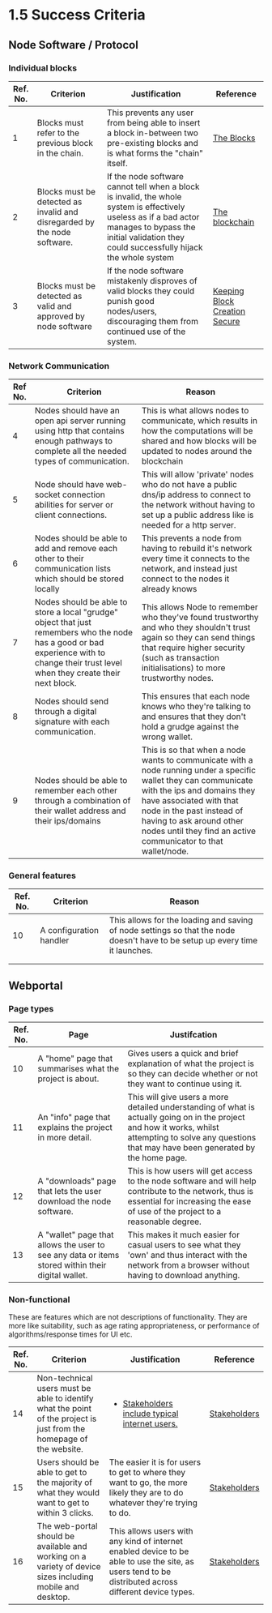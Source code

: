 # 1.5 Success Criteria

## Node Software / Protocol

### Individual blocks

| Ref. No. | Criterion                                                                | Justification                                                                                                                                                                                                | Reference                                                                                             |
| -------- | ------------------------------------------------------------------------ | ------------------------------------------------------------------------------------------------------------------------------------------------------------------------------------------------------------ | ----------------------------------------------------------------------------------------------------- |
| 1        | Blocks must refer to the previous block in the chain.                    | This prevents any user from being able to insert a block in-between two pre-existing blocks and is what forms the "chain" itself.                                                                            | [The Blocks](1.4a-features-of-proposed-solution.md#chaining-blocks)                                   |
| 2        | Blocks must be detected as invalid and disregarded by the node software. | If the node software cannot tell when a block is invalid, the whole system is effectively useless as if a bad actor manages to bypass the initial validation they could successfully hijack the whole system | [The blockchain](1.4a-features-of-proposed-solution.md#referencing-owned-data)                        |
| 3        | Blocks must be detected as valid and approved by node software           | If the node software mistakenly disproves of valid blocks they could punish good nodes/users, discouraging them from continued use of the system.                                                            | [Keeping Block Creation  Secure](1.4a-features-of-proposed-solution.md#keeping-block-creation-secure) |

### Network Communication

| Ref No. | Criterion                                                                                                                                                                               | Reason                                                                                                                                                                                                                                                                                             |
| ------- | --------------------------------------------------------------------------------------------------------------------------------------------------------------------------------------- | -------------------------------------------------------------------------------------------------------------------------------------------------------------------------------------------------------------------------------------------------------------------------------------------------- |
| 4       | Nodes should have an open api server running using http that contains enough pathways to complete all the needed types of communication.                                                | This is what allows nodes to communicate, which results in how the computations will be shared and how blocks will be updated to nodes around the blockchain                                                                                                                                       |
| 5       | Node should have web-socket connection abilities for server or client connections.                                                                                                      | This will allow 'private' nodes who do not have a public dns/ip address to connect to the network without having to set up a public address like is needed for a http server.                                                                                                                      |
| 6       | Nodes should be able to add and remove each other to their communication lists which should be stored locally                                                                           | This prevents a node from having to rebuild it's network every time it connects to the network, and instead just connect to the nodes it already knows                                                                                                                                             |
| 7       | Nodes should be able to store a local "grudge" object that just remembers who the node has a good or bad experience with to change their trust level when they create their next block. | This allows Node to remember who they've found trustworthy and who they shouldn't trust again so they can send things that require higher security (such as transaction initialisations) to more trustworthy nodes.                                                                                |
| 8       | Nodes should send through a digital signature with each communication.                                                                                                                  | This ensures that each node knows who they're talking to and ensures that they don't hold a grudge against the wrong wallet.                                                                                                                                                                       |
| 9       | Nodes should be able to remember each other through a combination of their wallet address and their ips/domains                                                                         | This is so that when a node wants to communicate with a node running under a specific wallet they can communicate with the ips and domains they have associated with that node in the past instead of having to ask around other nodes until they find an active communicator to that wallet/node. |

### General features

| Ref. No. | Criterion                | Reason                                                                                                                       |
| -------- | ------------------------ | ---------------------------------------------------------------------------------------------------------------------------- |
| 10       | A configuration handler  | This allows for the loading and saving of node settings so that the node doesn't have to be setup up every time it launches. |
|          |                          |                                                                                                                              |
|          |                          |                                                                                                                              |

## Webportal

### Page types

| Ref. No. | Page                                                                                              | Justifcation                                                                                                                                                                                             |
| -------- | ------------------------------------------------------------------------------------------------- | -------------------------------------------------------------------------------------------------------------------------------------------------------------------------------------------------------- |
| 10       | A "home" page that summarises what the project is about.                                          | Gives users a quick and brief explanation of what the project is so they can decide whether or not they want to continue using it.                                                                       |
| 11       | An "info" page that explains the project in more detail.                                          | This will give users a more detailed understanding of what is actually going on in the project and how it works, whilst attempting to solve any questions that may have been generated by the home page. |
| 12       | A "downloads" page that lets the user download the node software.                                 | This is how users will get access to the node software and will help contribute to the network, thus is essential for increasing the ease of use of the project to a reasonable degree.                  |
| 13       | A "wallet" page that allows the user to see any data or items stored within their digital wallet. | This makes it much easier for casual users to see what they 'own' and thus interact with the network from a browser without having to download anything.                                                 |

### Non-functional

These are features which are not descriptions of functionality. They are more like suitability, such as age rating appropriateness, or performance of algorithms/response times for UI etc.

| Ref. No. | Criterion                                                                                                            | Justification                                                                                                                                         | Reference                                                      |
| -------- | -------------------------------------------------------------------------------------------------------------------- | ----------------------------------------------------------------------------------------------------------------------------------------------------- | -------------------------------------------------------------- |
| 14       | Non-technical users must be able to identify what the point of the project is just from the homepage of the website. | <ul><li><a href="1.2-stakeholders.md#the-whole-internet-web-3.0">Stakeholders include typical internet users.</a></li></ul>                           | [Stakeholders](1.2-stakeholders.md)                            |
| 15       | Users should be able to get to the majority of what they would want to get to within 3 clicks.                       | The easier it is for users to get to where they want to go, the more likely they are to do whatever they're trying to do.                             | [Stakeholders](1.2-stakeholders.md)                            |
| 16       | The web-portal should be available and working on a variety of device sizes including mobile and desktop.            | This allows users with any kind of internet enabled device to be able to use the site, as users tend to be distributed across different device types. | [Stakeholders](1.2-stakeholders.md#the-whole-internet-web-3.0) |
